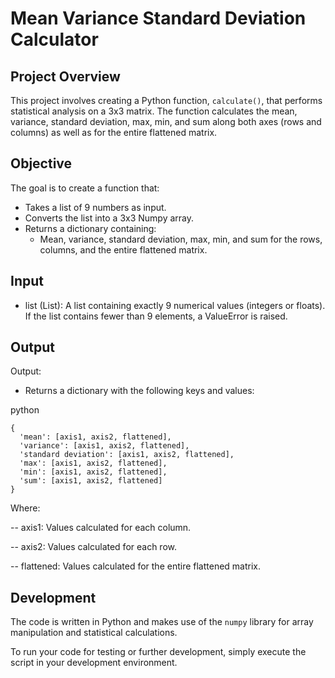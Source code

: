 # Mean Variance Standard Deviation Calculator

## Project Overview

This project involves creating a Python function, `calculate()`, that performs statistical analysis on a 3x3 matrix. The function calculates the mean, variance, standard deviation, max, min, and sum along both axes (rows and columns) as well as for the entire flattened matrix.

## Objective

The goal is to create a function that:
- Takes a list of 9 numbers as input.
- Converts the list into a 3x3 Numpy array.
- Returns a dictionary containing:
  - Mean, variance, standard deviation, max, min, and sum for the rows, columns, and the entire flattened matrix.

## Input
- list (List): A list containing exactly 9 numerical values (integers or floats). If the list contains fewer than 9 elements, a ValueError is raised.

## Output 
Output:
- Returns a dictionary with the following keys and values:

python
```
{
  'mean': [axis1, axis2, flattened],
  'variance': [axis1, axis2, flattened],
  'standard deviation': [axis1, axis2, flattened],
  'max': [axis1, axis2, flattened],
  'min': [axis1, axis2, flattened],
  'sum': [axis1, axis2, flattened]
}
```
Where:

-- axis1: Values calculated for each column.

-- axis2: Values calculated for each row.

-- flattened: Values calculated for the entire flattened matrix.

## Development
The code is written in Python and makes use of the <code>numpy</code> library for array manipulation and statistical calculations.

To run your code for testing or further development, simply execute the script in your development environment.